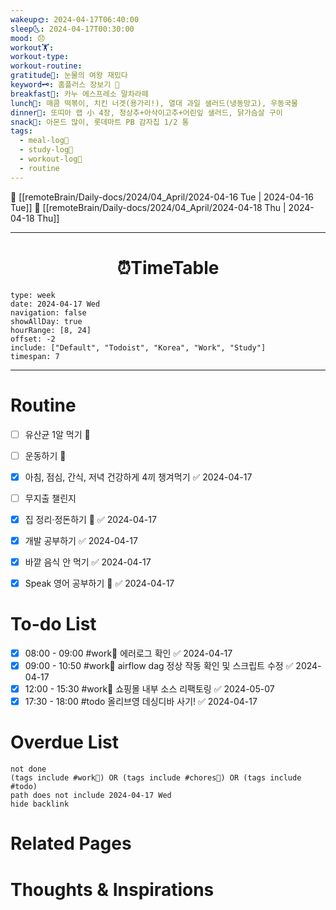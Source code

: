```yaml
---
wakeup🌞: 2024-04-17T06:40:00
sleep🌜: 2024-04-17T00:30:00
mood: 😞
workout🏋️: 
workout-type: 
workout-routine: 
gratitude🙏: 눈물의 여왕 재밌다
keyword🗝️: 홈플러스 장보기 🛒
breakfast🍳: 카누 에스프레소 말차라떼
lunch🍚: 매콤 떡볶이, 치킨 너겟(용가리!), 열대 과일 샐러드(냉동망고), 우동국물
dinner🥗: 또띠아 랩 小 4장, 청상추+아삭이고추+어린잎 샐러드, 닭가슴살 구이
snack🍬: 아몬드 많이, 롯데마트 PB 감자칩 1/2 통
tags:
  - meal-log📝
  - study-log📓
  - workout-log💪
  - routine
---
```


🔺 [[remoteBrain/Daily-docs/2024/04_April/2024-04-16 Tue | 2024-04-16 Tue]]
🔻 [[remoteBrain/Daily-docs/2024/04_April/2024-04-18 Thu | 2024-04-18 Thu]]
___
<h1> <center>⏰TimeTable </center> </h1>

```gEvent
type: week
date: 2024-04-17 Wed
navigation: false
showAllDay: true
hourRange: [8, 24]
offset: -2
include: ["Default", "Todoist", "Korea", "Work", "Study"]
timespan: 7
```

--- 


# Routine 

- [ ] 유산균 1알 먹기 🔼 
- [ ] 운동하기 🔼
- [x] 아침, 점심, 간식, 저녁 건강하게 4끼 챙겨먹기 ✅ 2024-04-17
- [ ] 무지출 챌린지 
- [x] 집 정리·정돈하기 🔼 ✅ 2024-04-17
- [x] 개발 공부하기 ✅ 2024-04-17
- [x] 바깥 음식 안 먹기 ✅ 2024-04-17
- [x] Speak 영어 공부하기 🔼 ✅ 2024-04-17


# To-do List
- [x] 08:00 - 09:00 #work💼 에러로그 확인 ✅ 2024-04-17
- [x] 09:00 - 10:50 #work💼 airflow dag 정상 작동 확인 및 스크립트 수정 ✅ 2024-04-17
- [x] 12:00 - 15:30 #work💼 쇼핑몰 내부 소스 리팩토링 ✅ 2024-05-07
- [x] 17:30 - 18:00 #todo 올리브영 데싱디바 사기! ✅ 2024-04-17

# Overdue List
```tasks
not done
(tags include #work💼) OR (tags include #chores🧺) OR (tags include #todo)
path does not include 2024-04-17 Wed
hide backlink
```

# Related Pages



# Thoughts & Inspirations

